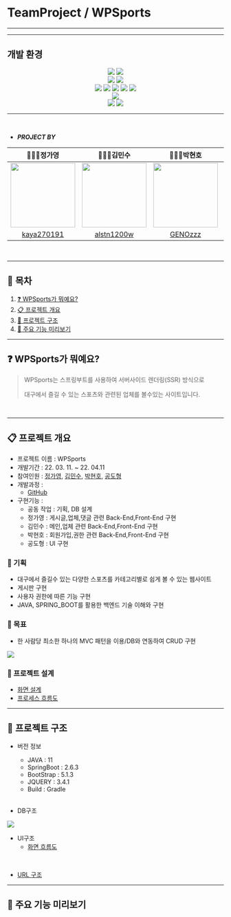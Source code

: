 # TeamProject / WPSports

---

---

## 개발 환경

<div align="center">
<img src="https://img.shields.io/badge/JAVA-007396?style=for-the-badge&logo=java&logoColor=white">
<img src="https://img.shields.io/badge/SpringBoot-6DB33F?style=for-the-badge&logo=SpringBoot&logoColor=white">
<br>
<img src="https://img.shields.io/badge/thymeleaf-005F0F?style=for-the-badge&logo=thymeleaf&logoColor=white">
<img src="https://img.shields.io/badge/SpringScurity-6DB33F?style=for-the-badge&logo=SpringSecurity&logoColor=white">
<br>
<img src="https://img.shields.io/badge/javascript-F7DF1E?style=for-the-badge&logo=javascript&logoColor=white">
<img src="https://img.shields.io/badge/html-E34F26?style=for-the-badge&logo=html5&logoColor=white">
<img src="https://img.shields.io/badge/css-1572B6?style=for-the-badge&logo=css3&logoColor=white">
<img src="https://img.shields.io/badge/bootstrap-7952B3?style=for-the-badge&logo=bootstrap&logoColor=white">
<img src="https://img.shields.io/badge/jQuery-0769AD?style=for-the-badge&logo=jQuery&logoColor=white">
<br>
<img src="https://img.shields.io/badge/mariaDB-003545?style=for-the-badge&logo=mariaDB&logoColor=white">
<br>
<img src="https://img.shields.io/badge/git-F05032?style=for-the-badge&logo=git&logoColor=white">
<img src="https://img.shields.io/badge/github-181717?style=for-the-badge&logo=github&logoColor=white">
</div>

---



<br>

- ***PROJECT BY***

| 👩🏻‍💻정가영                                                                   | 👨🏻‍💻김민수                                                                   | 👨🏻‍💻박현호                                                                   | 👨🏻‍💻공도형                                                                     |
|------------------------------------------------------------------------------|------------------------------------------------------------------------------|------------------------------------------------------------------------------|------------------------------------------------------------------------------|
| <img src="https://avatars.githubusercontent.com/u/92011603?v=4" width="150"> | <img src="https://avatars.githubusercontent.com/u/49222979?v=4" width="150"> | <img src="https://avatars.githubusercontent.com/u/92358313?v=4" width="150"> | <img src="https://avatars.githubusercontent.com/u/92700721?v=4" width="150"> |
| <center><a href="https://github.com/Kaya270191">kaya270191</a></center>      | <center><a href="https://github.com/alstn1200w">alstn1200w</a></center>      | <center><a href="https://github.com/GENOzzz">GENOzzz</a></center>            | <center><a href="https://github.com/merlindoraji">merlindoraji</a></center>  |

<br>

---
## 📄 목차
1. [❓ WPSports가 뭐예요?  ](#-wpsports가-뭐예요)
2. [📋 프로젝트 개요](#-프로젝트-개요)
3. [📁 프로젝트 구조](#-프로젝트-구조)
4. [👀 주요 기능 미리보기](#-주요-기능-미리보기)

---
## ❓ WPSports가 뭐예요?

> WPSports는 스프링부트를 사용하여 서버사이드 렌더링(SSR) 방식으로
>
> 대구에서 즐길 수 있는 스포츠와 관련된 업체를 볼수있는 사이트입니다.

<br>

---

## 📋 프로젝트 개요

- 프로젝트 이름 : WPSports
- 개발기간 : 22. 03. 11. ~ 22. 04.11
- 참여인원 : <a href="https://github.com/Kaya270191">정가영</a>, <a href="https://github.com/alstn1200w">김민수</a>, <a href="https://github.com/GENOzzz">박현호</a>, <a href="https://github.com/merlindoraji">공도형</a>
- 개발과정 :
    - [GitHub](https://github.com/Kaya270191/TeamProject.git)
- 구현기능 :
    - 공동 작업 : 기획, DB 설계
    - 정가영 : 게시글,업체,댓글 관련 Back-End,Front-End 구현
    - 김민수 : 메인,업체 관련 Back-End,Front-End 구현
    - 박현호 : 회원가입,권한 관련 Back-End,Front-End 구현
    - 공도형 : UI 구현

### 📝 기획

- 대구에서 즐길수 있는 다양한 스포츠를 카테고리별로 쉽게 볼 수 있는 웹사이트
- 게시판 구현
- 사용자 권한에 따른 기능 구현
- JAVA, SPRING_BOOT를 활용한 백엔드 기술 이해와 구현

### 🎯 목표
- 한 사람당 최소한 하나의 MVC 패턴을 이용/DB와 연동하여 CRUD 구현

<img src="https://mblogthumb-phinf.pstatic.net/MjAxNzAzMjVfMjUw/MDAxNDkwNDM4NzI4MTIy.4ZtITJJKJW_Nj1gKST0BhKMAzqmMaYIj9PobYJMFD4Ig.xTHT-0qyRKXsA4nZ2xKPNeCxeU2-tLIc-4oyrWq5WBgg.PNG.jhc9639/mvc_role_diagram.png?type=w800">

### 🔨 프로젝트 설계
- <a href="https://www.notion.so/UI-ce7ff471bb8747f7a4c4c12c105224f2">화면 설계</a>
- <a href="https://www.notion.so/0df5760c60fd4b21872032b17b8bbc51">프로세스 흐름도</a>

---

## 📁 프로젝트 구조

- 버전 정보
  - JAVA : 11
  - SpringBoot : 2.6.3
  - BootStrap : 5.1.3
  - JQUERY : 3.4.1
  - Build : Gradle
  
  <br>

- DB구조
<img src="https://s3.us-west-2.amazonaws.com/secure.notion-static.com/85ee3693-856d-4199-a3ae-b6b2a1440ac2/Untitled.png?X-Amz-Algorithm=AWS4-HMAC-SHA256&X-Amz-Content-Sha256=UNSIGNED-PAYLOAD&X-Amz-Credential=AKIAT73L2G45EIPT3X45%2F20220411%2Fus-west-2%2Fs3%2Faws4_request&X-Amz-Date=20220411T105945Z&X-Amz-Expires=86400&X-Amz-Signature=07310aead1cf78365f3c62a14e0c34720eafa670be20294e90218200edd1cf19&X-Amz-SignedHeaders=host&response-content-disposition=filename%20%3D%22Untitled.png%22&x-id=GetObject">
  
<br>

- UI구조
  - <a href="https://www.notion.so/UI-6af423b84ea64bb79e214a0cfd7b7e28">화면 흐름도</a>

<br>
  
- <a href="https://www.notion.so/URL-76fa305400d6475e8edc1a3f37951e4b">URL 구조</a>
---

## 👀 주요 기능 미리보기


